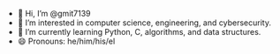 - 👋 Hi, I’m @gmit7139
- 👀 I’m interested in computer science, engineering, and cybersecurity.
- 🌱 I’m currently learning Python, C, algorithms, and data structures.
- 😄 Pronouns: he/him/his/el

<!---
gmit7139/gmit7139 is a ✨ special ✨ repository because its `README.md` (this file) appears on your GitHub profile.
You can click the Preview link to take a look at your changes.
--->
